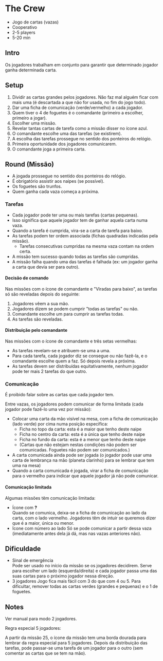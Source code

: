 # The Crew

- Jogo de cartas (vazas)
- Cooperativo
- 2-5 players
- 5-20 min

## Intro

Os jogadores trabalham em conjunto para garantir que determinado jogador ganha determinada carta.

## Setup

1. Dividir as cartas grandes pelos jogadores. Não faz mal alguém ficar com mais uma (é descartada a que não for usada, no fim do jogo todo).
1. Dar uma ficha de comunicação (verde/vermelho) a cada jogador.
1. Quem tiver o 4 de foguetes é o comandante (primeiro a escolher, primeiro a jogar).
1. Escolher uma missão.
1. Revelar tantas cartas de tarefa como a missão disser no ícone azul.
1. O comandante escolhe uma das tarefas (se existirem).
1. A escolha das tarefas prossegue no sentido dos ponteiros do relógio.
1. Primeira oportunidade dos jogadores comunicarem.
1. O comandante joga a primeira carta.


## Round (Missão)

- A jogada prossegue no sentido dos ponteiros do relógio.
- É obrigatório assistir aos naipes (se possível).
- Os foguetes são trunfos.
- Quem ganha cada vaza começa a próxima.

### Tarefas

- Cada jogador pode ter uma ou mais tarefas (cartas pequenas).
- Isso significa que aquele jogador tem de ganhar aquela carta numa vaza.
- Quando a tarefa é cumprida, vira-se a carta de tarefa para baixo.
- As tarefas podem ter ordem associada (fichas quadradas indicadas pela missão).
  - Tarefas consecutivas cumpridas na mesma vaza contam na ordem certa.
- A missão tem sucesso quando todas as tarefas são cumpridas.
- A missão falha quando uma das tarefas é falhada (ex: um jogador ganha a carta que devia ser para outro).

#### Decisão de comando

Nas missões com o ícone de comandante e "Viradas para baixo", as tarefas só são reveladas depois do seguinte:

1. Jogadores vêem a sua mão.
2. Jogadores dizem se podem cumprir "todas as tarefas" ou não.
3. Comandante escolhe um para cumprir as tarefas todas.
4. As tarefas são reveladas.

#### Distribuição pelo comandante

Nas missões com o ícone de comandante e três setas vermelhas:

- As tarefas revelam-se e atribuem-se uma a uma.
- Para cada tarefa, cada jogador diz se consegue ou não fazê-la, e o comandante escolhe quem a faz. Só depois revela a próxima.
- As tarefas devem ser distribuídas equitativamente, nenhum jogador pode ter mais 2 tarefas do que outro.

### Comunicação

É proibido falar sobre as cartas que cada jogador tem.

Entre vazas, os jogadores podem comunicar de forma limitada (cada jogador pode fazê-lo uma vez por missão):

- Colocar uma carta da mão visível na mesa, com a ficha de comunicação (lado verde) por cima numa posição específica:
  - Ficha no topo da carta: esta é a maior que tenho deste naipe
  - Ficha no centro da carta: esta é a única que tenho deste naipe
  - Ficha no fundo da carta: esta é a menor que tenho deste naipe
  - (Cartas que não estejam nestas condições não podem ser comunicadas. Foguetes não podem ser comunicados.)
- A carta comunicada ainda pode ser jogada (o jogador pode usar uma carta de lembrança na mão (planeta clarinho) para se lembrar que tem uma na mesa)
- Quando a carta comunicada é jogada, virar a ficha de comunicação para o vermelho para indicar que aquele jogador já não pode comunicar.

#### Comunicação limitada

Algumas missões têm comunicação limitada:

- Ícone com **?**  
  Quando se comunica, deixa-se a ficha de comunicação ao lado da carta, com o lado vermelho.
  Jogadores têm de intuir se queremos dizer que é a maior, única ou menor.
- Ícone com número ao lado
  Só se pode comunicar a partir dessa vaza (imediatamente antes dela já dá, mas nas vazas anteriores não).

## Dificuldade

- Sinal de emergência  
  Pode ser usado no início da missão se os jogadores decidirem. Serve para escolher um lado (esquerda/direita) e cada jogador
  passa uma das suas cartas para o próximo jogador nessa direção.
- 3 jogadores
  Jogo fica mais fácil com 3 do que com 4 ou 5. Para dificultar, remover todas as cartas verdes (grandes e pequenas) e o 1 de foguetes.


## Notes

Ver manual para modo 2 jogadores.

Regra especial 5 jogadores:

A partir da missão 25, o ícone da missão tem uma borda dourada para lembrar da regra especial para 5 jogadores.
Depois da distribuição das tarefas, pode passar-se uma tarefa de um jogador para o outro (sem comentar as cartas que se tem na mão).
